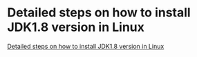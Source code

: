 # Detailed steps on how to install JDK1.8 version in Linux
[Detailed steps on how to install JDK1.8 version in Linux](https://aiwithcloud.com/2022/09/14/detailed_steps_on_how_to_install_jdk1-8_version_in_linux/)